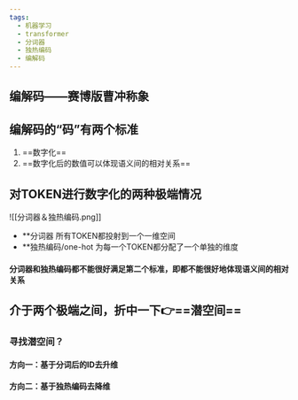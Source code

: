 ```yaml
---
tags:
  - 机器学习
  - transformer
  - 分词器
  - 独热编码
  - 编解码
---
```

## 编解码——赛博版曹冲称象

## 编解码的“码”有两个标准
1. ==数字化==
2. ==数字化后的数值可以体现语义间的相对关系==

## 对TOKEN进行数字化的两种极端情况

![[分词器＆独热编码.png]]
- **分词器
	所有TOKEN都投射到一个一维空间
- **独热编码/one-hot
	为每一个TOKEN都分配了一个单独的维度
#### 分词器和独热编码都不能很好满足第二个标准，即都不能很好地体现语义间的相对关系


## 介于两个极端之间，折中一下👉==潜空间==
### 寻找潜空间？
#### 方向一：基于分词后的ID去升维
#### 方向二：基于独热编码去降维
